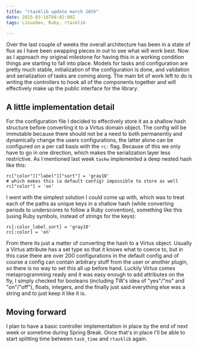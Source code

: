 ```yaml
---
title: "rtasklib update march 16th"
date: 2015-03-16T04:02:00Z
tags: LinuxDev, Ruby, rtasklib

---
```


Over the last couple of weeks the overall architecture has been in a state of flux as I have been swapping pieces in out to see what will work best. Now as I approach my original milestone for having this in a working condition things are starting to fall into place. Models for tasks and configuration are pretty much stable, initialization of the configuration is done, and validation and serialization of tasks are coming along. The main bit of work left to do is writing the controllers to hook all of the components together and will effectively make up the public interface for the library.

## A little implementation detail

For the configuration file I decided to effectively store it as a shallow hash structure before converting it to a Virtus domain object. The config will be immutable because there should not be a need to both permanently and dynamically change the users configurations, the latter alone can be configured on a per call basis with the `rc:` flag. Because of this we only have to go in one direction, which makes the serialization layer less restrictive. As I mentioned last week `taskw` implemented a deep nested hash like this:

~~~
rc["color"]["label"]["sort"] = 'gray10'
# which makes this (a default config) impossible to store as well
rc["color"] = 'on'
~~~

I went with the simplest solution I could come up with, which was to treat each of the paths as unique keys in a shallow hash (while converting periods to underscores to follow a Ruby convention), something like this (using Ruby symbols, instead of strings for the keys):

~~~
rc[:color_label_sort] = 'gray10'
rc[:color] = 'on'
~~~

From there its just a matter of converting the hash to a Virtus object. Usually a Virtus attribute has a set type so that it knows what to coerce to, but in this case there are over 200 configurations in the default config and of course a config can contain arbitrary stuff from the user or another plugin, so there is no way to set this all up before hand. Luckily Virtus comes metaprogramming ready and it was easy enough to add attributes on the fly, I simply checked for booleans (including TW's idea of "yes"/"no" and "on"/"off"), floats, integers, and the finally just said everything else was a string and to just keep it like it is.

## Moving forward

I plan to have a basic controller implementation in place by the end of next week or sometime during Spring Break. Once that's in place I'll be able to start splitting time between `task_time` and `rtasklib` again.
